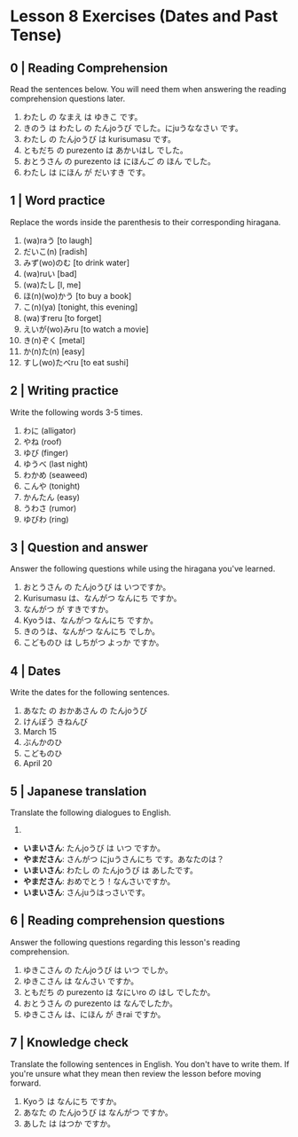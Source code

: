 # Lesson 8 Exercises (Dates and Past Tense)

## 0 | Reading Comprehension

Read the sentences below. You will need them when answering the reading comprehension questions later.

1. わたし の なまえ は ゆきこ です。
2. きのう は わたし の たんjoうび でした。にjuうななさい です。
3. わたし の たんjoうび は kurisumasu です。
4. ともだち の purezento は あかいはし でした。
5. おとうさん の purezento は にほんご の ほん でした。
6. わたし は にほん が だいすき です。

## 1 | Word practice

Replace the words inside the parenthesis to their corresponding hiragana.

1. (wa)raう [to laugh]
2. だいこ(n) [radish]
3. みず(wo)のむ [to drink water]
4. (wa)ruい [bad]
5. (wa)たし [I, me]
6. ほ(n)(wo)かう [to buy a book]
7. こ(n)(ya) [tonight, this evening]
8. (wa)すreru [to forget]
9. えいが(wo)みru [to watch a movie]
10. き(n)ぞく [metal]
11. か(n)た(n) [easy]
12. すし(wo)たべru [to eat sushi]

## 2 | Writing practice

Write the following words 3-5 times.

1. わに (alligator)
2. やね (roof)
3. ゆび (finger)
4. ゆうべ (last night)
5. わかめ (seaweed)
6. こんや (tonight)
7. かんたん (easy)
8. うわさ (rumor)
9. ゆびわ (ring)

## 3 | Question and answer

Answer the following questions while using the hiragana you've learned.

1. おとうさん の たんjoうび は いつですか。
2. Kurisumasu は、なんがつ なんにち ですか。
3. なんがつ が すきですか。
4. Kyoうは、なんがつ なんにち ですか。
5. きのうは、なんがつ なんにち でしか。
6. こどものひ は しちがつ よっか ですか。

## 4 | Dates

Write the dates for the following sentences.

1. あなた の おかあさん の たんjoうび
2. けんぽう きねんび
3. March 15
4. ぶんかのひ
5. こどものひ
6. April 20

## 5 | Japanese translation

Translate the following dialogues to English.

1.

- **いまいさん**: たんjoうび は いつ ですか。
- **やまださん**: さんがつ にjuうさんにち です。あなたのは？
- **いまいさん**: わたし の たんjoうび は あしたです。
- **やまださん**: おめでとう！なんさいですか。
- **いまいさん**: さんjuうはっさいです。

## 6 | Reading comprehension questions

Answer the following questions regarding this lesson's reading comprehension.

1. ゆきこさん の たんjoうび は いつ でしか。
2. ゆきこさん は なんさい ですか。
3. ともだち の purezento は なにいro の はし でしたか。
4. おとうさん の purezento は なんでしたか。
5. ゆきこさん は、にほん が きrai ですか。

## 7 | Knowledge check

Translate the following sentences in English. You don't have to write them. If you're unsure what they mean then review the lesson before moving forward.

1. Kyoう は なんにち ですか。
2. あなた の たんjoうび は なんがつ ですか。
3. あした は はつか ですか。
